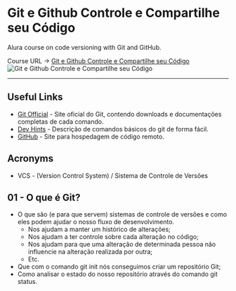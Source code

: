 # Git e Github Controle e Compartilhe seu Código
Alura course on code versioning with Git and GitHub.

Course URL -> [Git e Github Controle e Compartilhe seu Código](https://www.alura.com.br/curso-online-git-github-controle-de-versao)
![Git e Github Controle e Compartilhe seu Código](https://www.alura.com.br/assets/api/share/curso-git-github-controle-de-versao.png)
***
## Useful Links
* [Git Official](https://git-scm.com/) - Site oficial do Git, contendo downloads e documentações completas de cada comando.
* [Dev Hints](https://devhints.io/#git) - Descrição de comandos básicos do git de forma fácil.
* [GitHub](https://github.com/) - Site para hospedagem de código remoto.

## Acronyms
* VCS - (Version Control System) / Sistema de Controle de Versões

## 01 - O que é Git?

* O que são (e para que servem) sistemas de controle de versões e como eles podem ajudar o nosso fluxo de desenvolvimento.
    * Nos ajudam a manter um histórico de alterações;
    * Nos ajudam a ter controle sobre cada alteração no código;
    * Nos ajudam para que uma alteração de determinada pessoa não influencie na alteração realizada por outra;
    * Etc.
* Que com o comando git init nós conseguimos criar um repositório Git;
* Como analisar o estado do nosso repositório através do comando git status.
